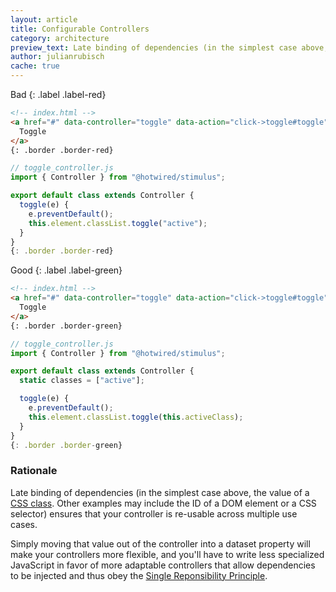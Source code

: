 ```yaml
---
layout: article
title: Configurable Controllers
category: architecture
preview_text: Late binding of dependencies (in the simplest case above, the value of a CSS class. Other examples may include the ID of a DOM element or a CSS selector) ensures that your controller is re-usable across multiple use cases.
author: julianrubisch
cache: true
---
```


Bad
{: .label .label-red}

```html
<!-- index.html -->
<a href="#" data-controller="toggle" data-action="click->toggle#toggle">
  Toggle
</a>
{: .border .border-red}
```

```js
// toggle_controller.js
import { Controller } from "@hotwired/stimulus";

export default class extends Controller {
  toggle(e) {
    e.preventDefault();
    this.element.classList.toggle("active");
  }
}
{: .border .border-red}
```

Good
{: .label .label-green}

```html
<!-- index.html -->
<a href="#" data-controller="toggle" data-action="click->toggle#toggle" data-toggle-active-class="active">
  Toggle
</a>
{: .border .border-green}
```

```js
// toggle_controller.js
import { Controller } from "@hotwired/stimulus";

export default class extends Controller {
  static classes = ["active"];

  toggle(e) {
    e.preventDefault();
    this.element.classList.toggle(this.activeClass);
  }
}
{: .border .border-green}
```

### Rationale
Late binding of dependencies (in the simplest case above, the value of a [CSS class](https://stimulus.hotwired.dev/reference/css-classes). Other examples may include the ID of a DOM element or a CSS selector) ensures that your controller is re-usable across multiple use cases.

Simply moving that value out of the controller into a dataset property will make your controllers more flexible, and you'll have to write less specialized JavaScript in favor of more adaptable controllers that allow dependencies to be injected and thus obey the [Single Reponsibility Principle](../solid/single-responsibility).

<!-- ### Codesandbox Example -->

<!-- <iframe -->
<!--      src="https://codesandbox.io/embed/vigilant-cherry-jrjng?fontsize=14&hidenavigation=1&module=%2Fsrc%2Fcontrollers%2Ftoggle_controller.js&theme=dark" -->
<!--      style="width:100%; height:500px; border:0; border-radius: 4px; overflow:hidden;" -->
<!--      title="vigilant-cherry-jrjng" -->
<!--      allow="accelerometer; ambient-light-sensor; camera; encrypted-media; geolocation; gyroscope; hid; microphone; midi; payment; usb; vr; xr-spatial-tracking" -->
<!--      sandbox="allow-autoplay allow-forms allow-modals allow-popups allow-presentation allow-same-origin allow-scripts" -->
<!--    ></iframe> -->
